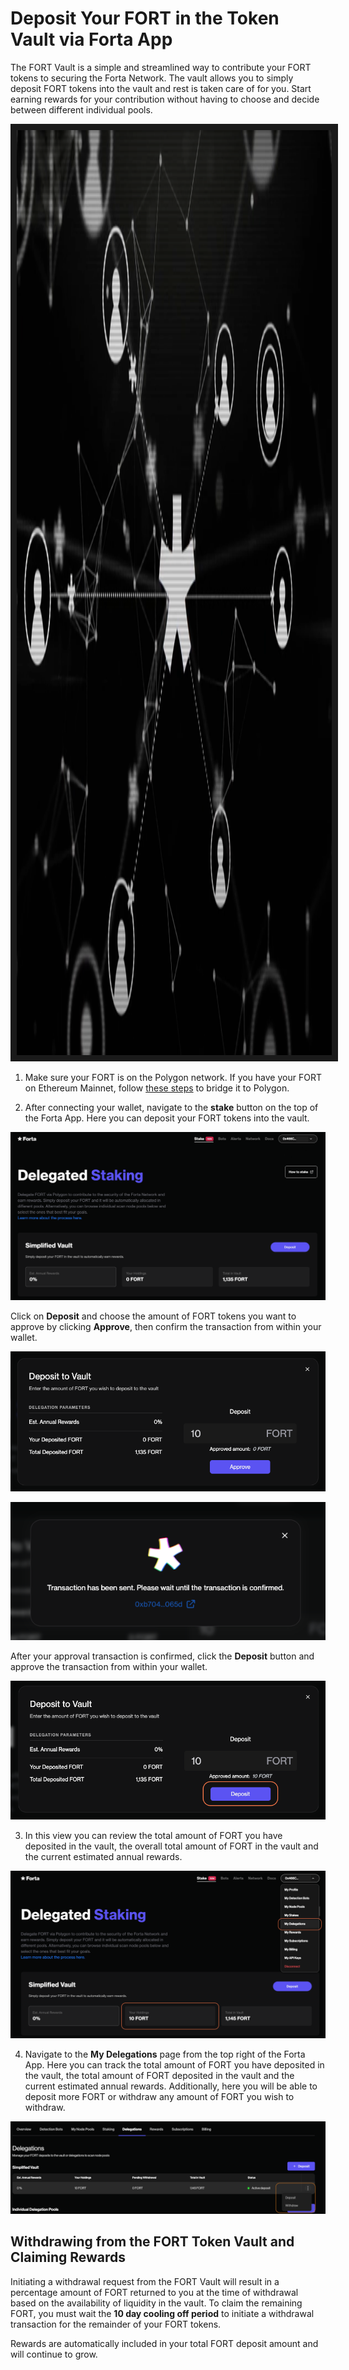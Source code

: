 # Deposit Your FORT in the Token Vault via Forta App

The FORT Vault is a simple and streamlined way to contribute your FORT tokens to securing the Forta Network. The vault allows you to simply deposit FORT tokens into the vault and rest is taken care of for you. Start earning rewards for your contribution without having to choose and decide between different individual pools. 

<a href="http://www.youtube.com/watch?feature=player_embedded&v=MWCCNRk5IbQ
" target="_blank"><img src="vault-video.png" 
alt="Vault-video" width="2576" height="1480" border="10" /></a>

1. Make sure your FORT is on the Polygon network. If you have your FORT on Ethereum Mainnet, follow [these steps](https://docs.forta.network/en/latest/bridging-fort/) to bridge it to Polygon. 

2. After connecting your wallet, navigate to the **stake** button on the top of the Forta App. Here you can deposit your FORT tokens into the vault. 

![DEPOSIT 1](./vaultdeposit1.png)

Click on **Deposit** and choose the amount of FORT tokens you want to approve by clicking **Approve**, then confirm the transaction from within your wallet. 

![DEPOSIT 2](./vaultdeposit2.png)

![DEPOSIT 3](./vaultdeposit3.png)

After your approval transaction is confirmed, click the **Deposit** button and approve the transaction from within your wallet. 

![DEPOSIT 4](./vaultdeposit4.png)

3. In this view you can review the total amount of FORT you have deposited in the vault, the overall total amount of FORT in the vault and the current estimated annual rewards. 

![DEPOSIT 5](./vaultdeposit5.png)

4. Navigate to the **My Delegations** page from the top right of the Forta App. Here you can track the total amount of FORT you have deposited in the vault, the total amount of FORT deposited in the vault and the current estimated annual rewards. Additionally, here you will be able to deposit more FORT or withdraw any amount of FORT you wish to withdraw. 
	
![DEPOSIT 6](./vaultdeposit6.png)

## Withdrawing from the FORT Token Vault and Claiming Rewards

Initiating a withdrawal request from the FORT Vault will result in a percentage amount of FORT returned to you at the time of withdrawal based on the availability of liquidity in the vault. To claim the remaining FORT, you must wait the **10 day cooling off period** to initiate a withdrawal transaction for the remainder of your FORT tokens. 

Rewards are automatically included in your total FORT deposit amount and will continue to grow.  
